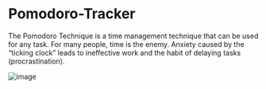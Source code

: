 # Pomodoro-Tracker

The Pomodoro Technique is a time management technique that can be used for any task.
For many people, time is the enemy. Anxiety caused by the “ticking clock” leads to ineffective work and the habit of delaying tasks (procrastination).


  ![image](https://github.com/user-attachments/assets/9696dcd3-3302-4748-9ef6-c0a98a123e4c)
